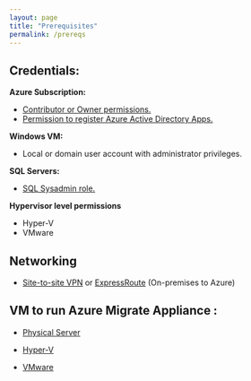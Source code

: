 ```yaml
---
layout: page
title: "Prerequisites"
permalink: /prereqs
---
```


## Credentials: 

**Azure Subscription:**  
* [Contributor or Owner permissions.](https://learn.microsoft.com/en-us/azure/role-based-access-control/role-assignments-portal-subscription-admin) 
* [Permission to register Azure Active Directory Apps.](https://learn.microsoft.com/en-us/azure/active-directory/develop/quickstart-register-app#prerequisites)

**Windows VM:** 
* Local or domain user account with administrator privileges. 

**SQL Servers:**
* [SQL Sysadmin role.](https://learn.microsoft.com/en-us/sql/relational-databases/system-stored-procedures/sp-addsrvrolemember-transact-sql?view=sql-server-2016)

**Hypervisor level permissions**
* Hyper-V
* VMware


## Networking
* [Site-to-site VPN](https://learn.microsoft.com/en-us/azure/vpn-gateway/vpn-gateway-about-vpngateways) or [ExpressRoute](https://learn.microsoft.com/en-us/azure/expressroute/expressroute-introduction)  (On-premises to Azure)

## VM to run Azure Migrate Appliance :
* [Physical Server](https://learn.microsoft.com/en-us/azure/migrate/tutorial-discover-physical#prerequisites)

* [Hyper-V](https://learn.microsoft.com/en-us/azure/migrate/tutorial-discover-hyper-v#prerequisites)

* [VMware](https://learn.microsoft.com/en-us/azure/migrate/tutorial-discover-vmware#prerequisites)









